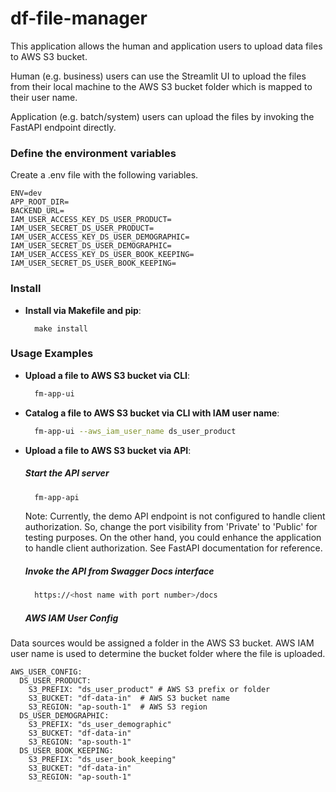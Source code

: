 # df-file-manager

This application allows the human and application users to upload data files to AWS S3 bucket. 

Human (e.g. business) users can use the Streamlit UI to upload the files from their local machine to the AWS S3 bucket folder which is mapped to their user name. 

Application (e.g. batch/system) users can upload the files by invoking the FastAPI endpoint directly.

### Define the environment variables

Create a .env file with the following variables.

```
ENV=dev
APP_ROOT_DIR=
BACKEND_URL=
IAM_USER_ACCESS_KEY_DS_USER_PRODUCT=
IAM_USER_SECRET_DS_USER_PRODUCT=
IAM_USER_ACCESS_KEY_DS_USER_DEMOGRAPHIC=
IAM_USER_SECRET_DS_USER_DEMOGRAPHIC=
IAM_USER_ACCESS_KEY_DS_USER_BOOK_KEEPING=
IAM_USER_SECRET_DS_USER_BOOK_KEEPING=

```

### Install

- **Install via Makefile and pip**:
  ```
    make install
  ```

### Usage Examples

- **Upload a file to AWS S3 bucket via CLI**:
  ```sh
    fm-app-ui
  ```

- **Catalog a file to AWS S3 bucket via CLI with IAM user name**:
  ```sh
    fm-app-ui --aws_iam_user_name ds_user_product
  ```

- **Upload a file to AWS S3 bucket via API**:
  ##### Start the API server
  ```sh
    fm-app-api
  ```

  Note: Currently, the demo API endpoint is not configured to handle client authorization. So, change the port visibility from 'Private' to 'Public' for testing purposes. On the other hand, you could enhance the application to handle client authorization. See FastAPI documentation for reference. 

  ##### Invoke the API from Swagger Docs interface
  ```sh
    https://<host name with port number>/docs

  ```

  ##### AWS IAM User Config

Data sources would be assigned a folder in the AWS S3 bucket. AWS IAM user name is used to determine the bucket folder where the file is uploaded.

```
AWS_USER_CONFIG:
  DS_USER_PRODUCT:
    S3_PREFIX: "ds_user_product" # AWS S3 prefix or folder
    S3_BUCKET: "df-data-in"  # AWS S3 bucket name
    S3_REGION: "ap-south-1"  # AWS S3 region
  DS_USER_DEMOGRAPHIC:
    S3_PREFIX: "ds_user_demographic"
    S3_BUCKET: "df-data-in"
    S3_REGION: "ap-south-1"
  DS_USER_BOOK_KEEPING:
    S3_PREFIX: "ds_user_book_keeping"
    S3_BUCKET: "df-data-in"
    S3_REGION: "ap-south-1"

```
